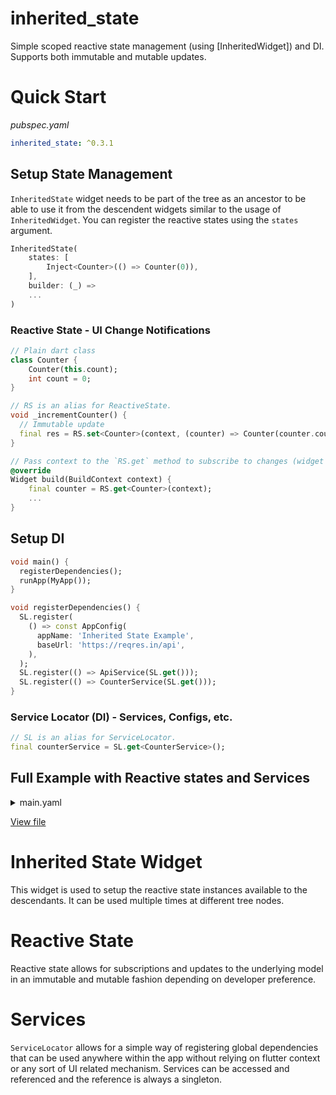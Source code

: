 # inherited_state

Simple scoped reactive state management (using [InheritedWidget]) and DI. Supports both immutable and mutable updates.

# Quick Start
*pubspec.yaml*
```yaml
inherited_state: ^0.3.1
```

## Setup State Management
`InheritedState` widget needs to be part of the tree as an ancestor to be able to use it from the descendent widgets similar to the usage of `InheritedWidget`. You can register the reactive states using the `states` argument.

```dart
InheritedState(
    states: [
        Inject<Counter>(() => Counter(0)),
    ],
    builder: (_) =>
    ...
)
```

### Reactive State - UI Change Notifications
```dart
// Plain dart class
class Counter {
    Counter(this.count);
    int count = 0;
}

// RS is an alias for ReactiveState.
void _incrementCounter() {
  // Immutable update
  final res = RS.set<Counter>(context, (counter) => Counter(counter.count + 1));
}

// Pass context to the `RS.get` method to subscribe to changes (widget automatically rebuilds when changes occur).
@override
Widget build(BuildContext context) {
    final counter = RS.get<Counter>(context);
    ...
}
```

## Setup DI
```dart
void main() {
  registerDependencies();
  runApp(MyApp());
}

void registerDependencies() {
  SL.register(
    () => const AppConfig(
      appName: 'Inherited State Example',
      baseUrl: 'https://reqres.in/api',
    ),
  );
  SL.register(() => ApiService(SL.get()));
  SL.register(() => CounterService(SL.get()));
}
```

### Service Locator (DI) - Services, Configs, etc.
```dart
// SL is an alias for ServiceLocator.
final counterService = SL.get<CounterService>();
```

## Full Example with Reactive states and Services

<details>
  <summary>main.yaml</summary>

```dart
import 'package:flutter/material.dart';
import 'package:inherited_state/inherited_state.dart';

import 'models/counter.dart';
import 'services/api_service.dart';
import 'services/app_config.dart';
import 'services/counter_service.dart';

void main() {
  registerDependencies();
  runApp(MyApp());
}

void registerDependencies() {
  SL.register(
    () => const AppConfig(
      appName: 'Inherited State Example',
      baseUrl: 'https://reqres.in/api',
    ),
  );
  SL.register(() => ApiService(SL.get()));
  SL.register(() => CounterService(SL.get()));
}

class MyApp extends StatelessWidget {
  @override
  Widget build(BuildContext context) {
    return InheritedState(
        states: [
          Inject<Counter>(() => Counter(0)),
        ],
        builder: (_) {
          // final appConfig = InheritedService.get<AppConfig>();
          final appConfig = SL.get<AppConfig>();
          return MaterialApp(
            title: appConfig.appName,
            home: MyHomePage(title: appConfig.appName),
          );
        });
  }
}

class MyHomePage extends StatefulWidget {
  const MyHomePage({Key key, this.title}) : super(key: key);

  final String title;

  @override
  _MyHomePageState createState() => _MyHomePageState();
}

class _MyHomePageState extends State<MyHomePage> {
  final counterService = SL.get<CounterService>();
  Future<int> initialCounterFuture;

  @override
  void initState() {
    super.initState();
    initialCounterFuture = counterService.getInitialCounter();
    // Long form
    // initialCounterFuture.then((value) =>
    //     ReactiveService.getReactive<Counter>().setState((counter) => counter.count = value));
    // Short form - Mutatable update
    initialCounterFuture.then((value) =>
        RS.set<Counter>(context, (counter) => counter.count = value));
  }

  void _incrementCounter() {
    // Immutable update
    final res =
        RS.set<Counter>(context, (counter) => Counter(counter.count + 1));
    print('increment result: $res');
  }

  @override
  Widget build(BuildContext context) {
    final counter = RS.get<Counter>(context);
    print('rebuild: $counter');
    return Scaffold(
      appBar: AppBar(
        title: Text(widget.title),
      ),
      body: Center(
        child: Column(
          mainAxisAlignment: MainAxisAlignment.center,
          children: <Widget>[
            const Text(
              'You have pushed the button this many times:',
            ),
            const SizedBox(height: 20),
            _buildFutureWaiter(
                (isReady) => Text(
                      '${counter.count}',
                      style: Theme.of(context).textTheme.headline4,
                    ),
                true),
          ],
        ),
      ),
      floatingActionButton: _buildFutureWaiter(
        (isReady) {
          print('floats $counter');
          return FloatingActionButton(
            backgroundColor: isReady ? null : Colors.grey,
            disabledElevation: 0,
            onPressed: isReady ? _incrementCounter : null,
            tooltip: 'Increment',
            child: const Icon(Icons.add),
          );
        },
      ),
    );
  }

  Widget _buildFutureWaiter(Widget Function(bool isReady) builder,
          [bool showSpinner = false]) =>
      FutureBuilder<int>(
        future: initialCounterFuture,
        builder: (_, snapshot) => showSpinner && !snapshot.hasData
            ? const CircularProgressIndicator()
            : builder(snapshot.hasData),
      );
}


```
</details>

[View file](example/lib/main.dart)

# Inherited State Widget
This widget is used to setup the reactive state instances available to the descendants. It can be used multiple times at different tree nodes. 

# Reactive State
Reactive state allows for subscriptions and updates to the underlying model in an immutable and mutable fashion depending on developer preference.

# Services
`ServiceLocator` allows for a simple way of registering global dependencies that can be used anywhere within the app without relying on flutter context or any sort of UI related mechanism. Services can be accessed and referenced and the reference is always a singleton.
